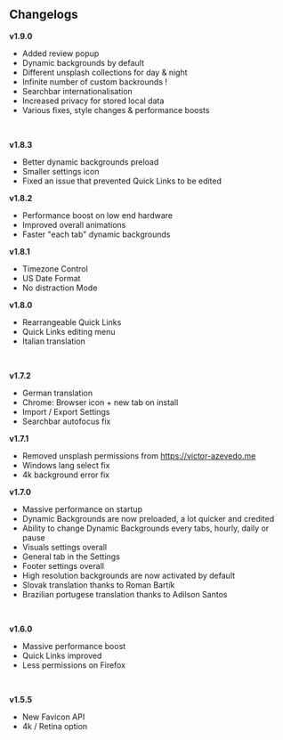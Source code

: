 

## Changelogs

**v1.9.0**

- Added review popup
- Dynamic backgrounds by default
- Different unsplash collections for day & night
- Infinite number of custom backrounds !
- Searchbar internationalisation
- Increased privacy for stored local data
- Various fixes, style changes & performance boosts

<br />

**v1.8.3**

- Better dynamic backgrounds preload
- Smaller settings icon
- Fixed an issue that prevented Quick Links to be edited

**v1.8.2**

- Performance boost on low end hardware
- Improved overall animations
- Faster "each tab" dynamic backgrounds

**v1.8.1**

- Timezone Control
- US Date Format
- No distraction Mode

**v1.8.0**

- Rearrangeable Quick Links
- Quick Links editing menu
- Italian translation 

<br />

**v1.7.2**

- German translation
- Chrome: Browser icon + new tab on install
- Import / Export Settings
- Searchbar autofocus fix

**v1.7.1**

- Removed unsplash permissions from https://victor-azevedo.me
- Windows lang select fix
- 4k background error fix

**v1.7.0**

- Massive performance on startup
- Dynamic Backgrounds are now preloaded, a lot quicker and credited
- Ability to change Dynamic Backgrounds every tabs, hourly, daily or pause
- Visuals settings overall
- General tab in the Settings
- Footer settings overall
- High resolution backgrounds are now activated by default
- Slovak translation thanks to Roman Bartík
- Brazilian portugese translation thanks to Adilson Santos

<br />

**v1.6.0**

- Massive performance boost
- Quick Links improved
- Less permissions on Firefox

<br />

**v1.5.5**

- New Favicon API
- 4k / Retina option
